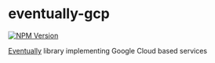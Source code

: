 # eventually-gcp

[![NPM Version](https://img.shields.io/npm/v/@rotorsoft/eventually-gcp.svg)](https://www.npmjs.com/package/@rotorsoft/eventually-gcp)

[Eventually](../../README.md) library implementing Google Cloud based services
